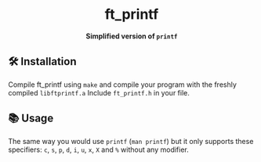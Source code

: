 <div align="center">
  <h1>ft_printf</h1>
  <b>Simplified version of <code>printf</code></b>
</div>

## 🛠️ Installation

Compile ft_printf using `make` and compile your program with the freshly compiled `libftprintf.a`
Include `ft_printf.h` in your file.

## 📚 Usage

The same way you would use `printf` (`man printf`) but it only supports these specifiers: `c`, `s`, `p`, `d`, `i`, `u`, `x`, `X` and `%` without any modifier.
